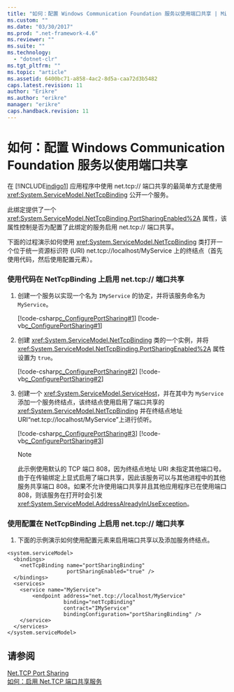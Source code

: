 ```yaml
---
title: "如何：配置 Windows Communication Foundation 服务以使用端口共享 | Microsoft Docs"
ms.custom: ""
ms.date: "03/30/2017"
ms.prod: ".net-framework-4.6"
ms.reviewer: ""
ms.suite: ""
ms.technology: 
  - "dotnet-clr"
ms.tgt_pltfrm: ""
ms.topic: "article"
ms.assetid: 6400bc71-a858-4ac2-8d5a-caa72d3b5482
caps.latest.revision: 11
author: "Erikre"
ms.author: "erikre"
manager: "erikre"
caps.handback.revision: 11
---
```

# 如何：配置 Windows Communication Foundation 服务以使用端口共享
在 [!INCLUDE[indigo1](../../../../includes/indigo1-md.md)] 应用程序中使用 net.tcp:\/\/ 端口共享的最简单方式是使用 <xref:System.ServiceModel.NetTcpBinding> 公开一个服务。  
  
 此绑定提供了一个 <xref:System.ServiceModel.NetTcpBinding.PortSharingEnabled%2A> 属性，该属性控制是否为配置了此绑定的服务启用 net.tcp:\/\/ 端口共享。  
  
 下面的过程演示如何使用 <xref:System.ServiceModel.NetTcpBinding> 类打开一个位于统一资源标识符 \(URI\) net.tcp:\/\/localhost\/MyService 上的终结点（首先使用代码，然后使用配置元素）。  
  
### 使用代码在 NetTcpBinding 上启用 net.tcp:\/\/ 端口共享  
  
1.  创建一个服务以实现一个名为 `IMyService` 的协定，并将该服务命名为 `MyService`。  
  
     [!code-csharp[c_ConfigurePortSharing#1](../../../../samples/snippets/csharp/VS_Snippets_CFX/c_configureportsharing/cs/source.cs#1)]
     [!code-vb[c_ConfigurePortSharing#1](../../../../samples/snippets/visualbasic/VS_Snippets_CFX/c_configureportsharing/vb/source.vb#1)]  
  
2.  创建 <xref:System.ServiceModel.NetTcpBinding> 类的一个实例，并将 <xref:System.ServiceModel.NetTcpBinding.PortSharingEnabled%2A> 属性设置为 `true`。  
  
     [!code-csharp[c_ConfigurePortSharing#2](../../../../samples/snippets/csharp/VS_Snippets_CFX/c_configureportsharing/cs/source.cs#2)]
     [!code-vb[c_ConfigurePortSharing#2](../../../../samples/snippets/visualbasic/VS_Snippets_CFX/c_configureportsharing/vb/source.vb#2)]  
  
3.  创建一个 <xref:System.ServiceModel.ServiceHost>，并在其中为 `MyService` 添加一个服务终结点，该终结点使用启用了端口共享的 <xref:System.ServiceModel.NetTcpBinding> 并在终结点地址 URI“net.tcp:\/\/localhost\/MyService”上进行侦听。  
  
     [!code-csharp[c_ConfigurePortSharing#3](../../../../samples/snippets/csharp/VS_Snippets_CFX/c_configureportsharing/cs/source.cs#3)]
     [!code-vb[c_ConfigurePortSharing#3](../../../../samples/snippets/visualbasic/VS_Snippets_CFX/c_configureportsharing/vb/source.vb#3)]  
  
    > [!NOTE]
    >  此示例使用默认的 TCP 端口 808，因为终结点地址 URI 未指定其他端口号。由于在传输绑定上显式启用了端口共享，因此该服务可以与其他进程中的其他服务共享端口 808。如果不允许使用端口共享并且其他应用程序已在使用端口 808，则该服务在打开时会引发 <xref:System.ServiceModel.AddressAlreadyInUseException>。  
  
### 使用配置在 NetTcpBinding 上启用 net.tcp:\/\/ 端口共享  
  
1.  下面的示例演示如何使用配置元素来启用端口共享以及添加服务终结点。  
  
```  
<system.serviceModel>  
  <bindings>  
    <netTcpBinding name="portSharingBinding"   
                   portSharingEnabled="true" />  
  </bindings>  
  <services>  
    <service name="MyService">  
        <endpoint address="net.tcp://localhost/MyService"  
                  binding="netTcpBinding"  
                  contract="IMyService"  
                  bindingConfiguration="portSharingBinding" />  
    </service>  
  </services>  
</system.serviceModel>  
```  
  
## 请参阅  
 [Net.TCP Port Sharing](http://msdn.microsoft.com/zh-cn/f13692ee-a179-4439-ae72-50db9534eded)   
 [如何：启用 Net.TCP 端口共享服务](../../../../docs/framework/wcf/feature-details/how-to-enable-the-net-tcp-port-sharing-service.md)